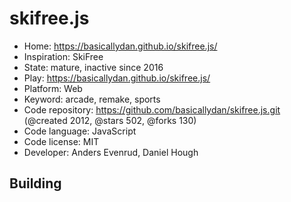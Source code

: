 # skifree.js

- Home: https://basicallydan.github.io/skifree.js/
- Inspiration: SkiFree
- State: mature, inactive since 2016
- Play: https://basicallydan.github.io/skifree.js/
- Platform: Web
- Keyword: arcade, remake, sports
- Code repository: https://github.com/basicallydan/skifree.js.git (@created 2012, @stars 502, @forks 130)
- Code language: JavaScript
- Code license: MIT
- Developer: Anders Evenrud, Daniel Hough

## Building
